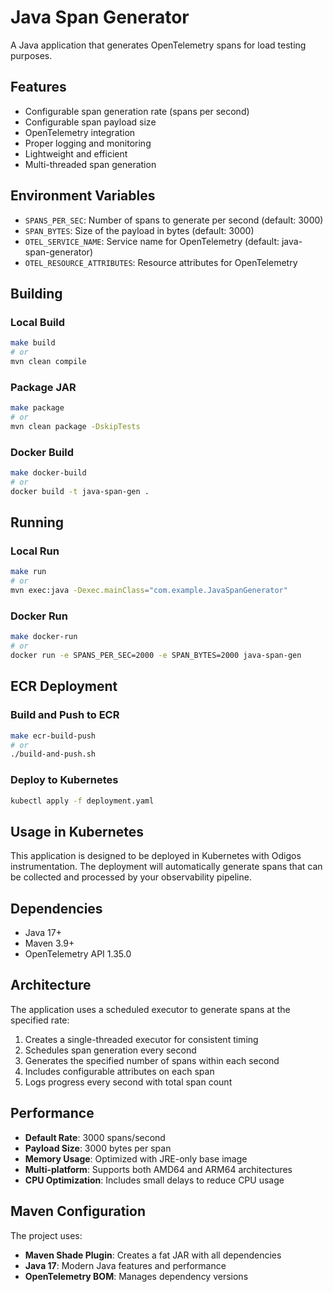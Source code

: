 # Java Span Generator

A Java application that generates OpenTelemetry spans for load testing purposes.

## Features

- Configurable span generation rate (spans per second)
- Configurable span payload size
- OpenTelemetry integration
- Proper logging and monitoring
- Lightweight and efficient
- Multi-threaded span generation

## Environment Variables

- `SPANS_PER_SEC`: Number of spans to generate per second (default: 3000)
- `SPAN_BYTES`: Size of the payload in bytes (default: 3000)
- `OTEL_SERVICE_NAME`: Service name for OpenTelemetry (default: java-span-generator)
- `OTEL_RESOURCE_ATTRIBUTES`: Resource attributes for OpenTelemetry

## Building

### Local Build
```bash
make build
# or
mvn clean compile
```

### Package JAR
```bash
make package
# or
mvn clean package -DskipTests
```

### Docker Build
```bash
make docker-build
# or
docker build -t java-span-gen .
```

## Running

### Local Run
```bash
make run
# or
mvn exec:java -Dexec.mainClass="com.example.JavaSpanGenerator"
```

### Docker Run
```bash
make docker-run
# or
docker run -e SPANS_PER_SEC=2000 -e SPAN_BYTES=2000 java-span-gen
```

## ECR Deployment

### Build and Push to ECR
```bash
make ecr-build-push
# or
./build-and-push.sh
```

### Deploy to Kubernetes
```bash
kubectl apply -f deployment.yaml
```

## Usage in Kubernetes

This application is designed to be deployed in Kubernetes with Odigos instrumentation. The deployment will automatically generate spans that can be collected and processed by your observability pipeline.

## Dependencies

- Java 17+
- Maven 3.9+
- OpenTelemetry API 1.35.0

## Architecture

The application uses a scheduled executor to generate spans at the specified rate:
1. Creates a single-threaded executor for consistent timing
2. Schedules span generation every second
3. Generates the specified number of spans within each second
4. Includes configurable attributes on each span
5. Logs progress every second with total span count

## Performance

- **Default Rate**: 3000 spans/second
- **Payload Size**: 3000 bytes per span
- **Memory Usage**: Optimized with JRE-only base image
- **Multi-platform**: Supports both AMD64 and ARM64 architectures
- **CPU Optimization**: Includes small delays to reduce CPU usage

## Maven Configuration

The project uses:
- **Maven Shade Plugin**: Creates a fat JAR with all dependencies
- **Java 17**: Modern Java features and performance
- **OpenTelemetry BOM**: Manages dependency versions
